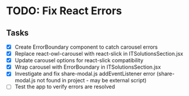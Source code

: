 # TODO: Fix React Errors

## Tasks
- [x] Create ErrorBoundary component to catch carousel errors
- [x] Replace react-owl-carousel with react-slick in ITSolutionsSection.jsx
- [x] Update carousel options for react-slick compatibility
- [x] Wrap carousel with ErrorBoundary in ITSolutionsSection.jsx
- [x] Investigate and fix share-modal.js addEventListener error (share-modal.js not found in project - may be external script)
- [ ] Test the app to verify errors are resolved
